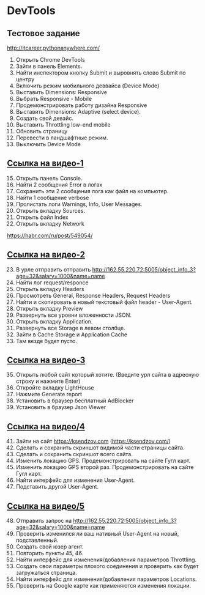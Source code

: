 # DevTools
## Тестовое задание

http://itcareer.pythonanywhere.com/
 1. Открыть Chrome DevTools
 2. Зайти в панель Elements.
 3. Найти инспектором кнопку Submit и выровнять слово Submit по центру
 4. Включить режим мобильного деввайса (Device Mode)
 5. Выставить Dimensions: Responsive 
 6. Выбрать Responsive - Mobile
 7. Продемонстрировать работу дизайна Responsive
 8. Выставить Dimensions: Adaptive (select device).
 9. Создать свой девайс.
 10. Выставить Throttling low-end mobile
 11. Обновить страницу
 12. Перевести в ландшафтные режим.
 13. Выключить Device Mode
 ## [Ссылка на видео-1](https://drive.google.com/file/d/1sSLj2t6C3EeUQITmuMcZ7HHnvIaFv5rR/view?usp=sharing)
 15. Открыть панель Console.
 16. Найти 2 сообщения Error в логах
 17. Сохранить эти 2 сообщения лога как файл на компьютер.
 18. Найти 1 сообщение verbose
 19. Пролистать логи Warnings, Info, User Messages.
 20. Открыть вкладку Sources.
 21. Открыть файл Index
 22. Открыть вкладку Network
 
 https://habr.com/ru/post/549054/
  ## [Ссылка на видео-2](https://drive.google.com/file/d/1amEjBqcKBNSVuv6C1UW0ZlH3YX12U68j/view?usp=sharing)
 23. В урле отправить отправить http://162.55.220.72:5005/object_info_3?age=32&salary=1000&name=name
 24. Найти лог request/responce  
 25. Открыть вкладку Headers
 26. Просмотреть General, Response Headers, Request Headers
 27. Найти и скопировать в новый текстовый файл header - User-Agent.
 28. Открыть вкладку Preview
 29. Развернуть все уровни вложенности JSON.
 30. Открыть вкладку Application.
 31. Развернуть все Storage в левом столбце.
 32. Зайти в Cache Storage и Application Cache
 33. Там везде будет пусто.
 
 ## [Ссылка на видео-3]( )
 35. Открыть любой сайт который хотите. (Введите урл сайта в адресную строку и нажмите Enter)
 36. Откройте вкладку LightHouse
 37. Нажмите Generate report
 38. Установить в браузер бесплатный AdBlocker
 39. Установить в браузер Json Viewer
 ## [Ссылка на видео/4]( )
 41. Зайти на сайт https://ksendzov.com (https://ksendzov.com/)
 42. Сделать и сохранить скриншот видимой части страницы сайта.
 43. Сделать и сохранить скриншот всего сайта.
 44. Изменить локацию GPS. Продемонстрировать на сайте Гугл карт.
 45. Изменить локацию GPS второй раз. Продемонстрировать на сайте Гугл карт.
 46. Найти интерфейс для изменения User-Agent.
 47. Подставить другой User-Agent. 
 ## [Ссылка на видео/5]( )
 48. Отправить запрос на http://162.55.220.72:5005/object_info_3?age=32&salary=1000&name=name
 49. Проверить изменился ли ваш нативный User-Agent на новый, подставленный.
 50. Создать свой юзер агент.
 51. Повторить пункты 45, 46.
 52. Найти интерфейс для изменения/добавления параметров Throttling.
 53. Создать свои параметры плохого соединения и проверить как будет загружаться страница.
 54. Найти интерфейс для изменения/добавления параметров Locations.
 55. Проверить на Google карте как применяются изменения локации.

